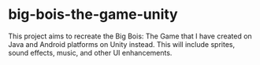# big-bois-the-game-unity
This project aims to recreate the Big Bois: The Game that I have created on Java and Android platforms on Unity instead. This will include sprites, sound effects, music, and other UI enhancements.

